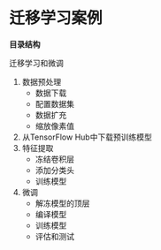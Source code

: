 # 迁移学习案例
**目录结构**

迁移学习和微调

1. 数据预处理
   - 数据下载
   - 配置数据集
   - 数据扩充
   - 缩放像素值
2. 从TensorFlow Hub中下载预训练模型
3. 特征提取
   - 冻结卷积层
   - 添加分类头
   - 训练模型
4. 微调
   - 解冻模型的顶层
   - 编译模型
   - 训练模型
   - 评估和测试
